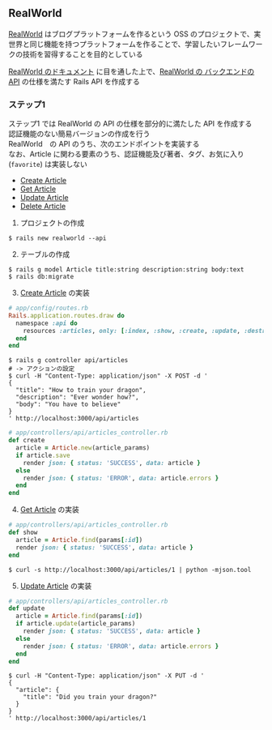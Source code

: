 ## RealWorld

[RealWorld](https://github.com/gothinkster/realworld/tree/main) はブログプラットフォームを作るという OSS のプロジェクトで、実世界と同じ機能を持つプラットフォームを作ることで、学習したいフレームワークの技術を習得することを目的としている

[RealWorld のドキュメント](https://realworld-docs.netlify.app/docs/intro) に目を通した上で、[RealWorld の バックエンドの API](https://realworld-docs.netlify.app/docs/specs/backend-specs/introduction) の仕様を満たす Rails API を作成する

### ステップ1
ステップ1 では RealWorld の API の仕様を部分的に満たした API を作成する  
認証機能のない簡易バージョンの作成を行う  
RealWorld　の API のうち、次のエンドポイントを実装する  
なお、Article に関わる要素のうち、認証機能及び著者、タグ、お気に入り(`favorite`) は実装しない  

- [Create Article](https://realworld-docs.netlify.app/docs/specs/backend-specs/endpoints#create-article)
- [Get Article](https://realworld-docs.netlify.app/docs/specs/backend-specs/endpoints#get-article)
- [Update Article](https://realworld-docs.netlify.app/docs/specs/backend-specs/endpoints#update-article)
- [Delete Article](https://realworld-docs.netlify.app/docs/specs/backend-specs/endpoints#delete-article)

1. プロジェクトの作成
```console
$ rails new realworld --api
```

2. テーブルの作成
```console
$ rails g model Article title:string description:string body:text
$ rails db:migrate
```

3. [Create Article](https://realworld-docs.netlify.app/docs/specs/backend-specs/endpoints#create-article) の実装
```rb
# app/config/routes.rb
Rails.application.routes.draw do
  namespace :api do
    resources :articles, only: [:index, :show, :create, :update, :destroy]
  end
end
```

```console
$ rails g controller api/articles
# -> アクションの設定
$ curl -H "Content-Type: application/json" -X POST -d '
{
  "title": "How to train your dragon",
  "description": "Ever wonder how?",
  "body": "You have to believe"
}
' http://localhost:3000/api/articles
```

```rb
# app/controllers/api/articles_controller.rb
def create
  article = Article.new(article_params)
  if article.save
    render json: { status: 'SUCCESS', data: article }
  else
    render json: { status: 'ERROR', data: article.errors }
  end
end
```

4. [Get Article](https://realworld-docs.netlify.app/docs/specs/backend-specs/endpoints#get-article) の実装
```rb
# app/controllers/api/articles_controller.rb
def show
  article = Article.find(params[:id])
  render json: { status: 'SUCCESS', data: article }
end
```

```console
$ curl -s http://localhost:3000/api/articles/1 | python -mjson.tool
```

5. [Update Article](https://realworld-docs.netlify.app/docs/specs/backend-specs/endpoints#update-article) の実装

```rb
# app/controllers/api/articles_controller.rb
def update
  article = Article.find(params[:id])
  if article.update(article_params)
    render json: { status: 'SUCCESS', data: article }
  else
    render json: { status: 'ERROR', data: article.errors }
  end
end
```

```console
$ curl -H "Content-Type: application/json" -X PUT -d '
{
  "article": {
    "title": "Did you train your dragon?"
  }
}
' http://localhost:3000/api/articles/1
```
